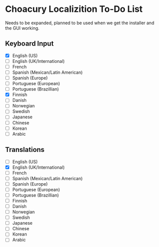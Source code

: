 # Choacury Localizition To-Do List

Needs to be expanded, planned to be used when we get the installer and the GUI working.

## Keyboard Input
- [x] English (US)
- [ ] English (UK/International)
- [ ] French
- [ ] Spanish (Mexican/Latin American)
- [ ] Spanish (Europe)
- [ ] Portuguese (European)
- [ ] Portuguese (Brazillian)
- [x] Finnish
- [ ] Danish
- [ ] Norwegian
- [ ] Swedish
- [ ] Japanese
- [ ] Chinese
- [ ] Korean
- [ ] Arabic

## Translations
- [ ] English (US)
- [x] English (UK/International)
- [ ] French
- [ ] Spanish (Mexican/Latin American)
- [ ] Spanish (Europe)
- [ ] Portuguese (European)
- [ ] Portuguese (Brazillian)
- [ ] Finnish
- [ ] Danish
- [ ] Norwegian
- [ ] Swedish
- [ ] Japanese
- [ ] Chinese
- [ ] Korean
- [ ] Arabic
